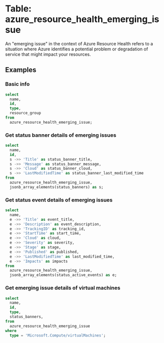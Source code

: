 # Table: azure_resource_health_emerging_issue

An "emerging issue" in the context of Azure Resource Health refers to a situation where Azure identifies a potential problem or degradation of service that might impact your resources.

## Examples

### Basic info

```sql
select
  name,
  id,
  type,
  resource_group
from
  azure_resource_health_emerging_issue;
```

### Get status banner details of emerging issues

```sql
select
  name,
  id,
  s ->> 'Title' as status_banner_title,
  s ->> 'Message' as status_banner_message,
  s ->> 'Cloud' as status_banner_cloud,
  s ->> 'LastModifiedTime' as status_banner_last_modified_time
from
  azure_resource_health_emerging_issue,
  jsonb_array_elements(status_banners) as s;
```

### Get status event details of emerging issues

```sql
select
  name,
  e ->> 'Title' as event_title,
  e ->> 'Description' as event_description,
  e ->> 'TrackingID' as tracking_id,
  e ->> 'StartTime' as start_time,
  e ->> 'Cloud' as cloud,
  e ->> 'Severity' as severity,
  e ->> 'Stage' as stage,
  e ->> 'Published' as published,
  e ->> 'LastModifiedTime' as last_modified_time,
  e ->> 'Impacts' as impacts
from
  azure_resource_health_emerging_issue,
  jsonb_array_elements(status_active_events) as e;
```

### Get emerging issue details of virtual machines

```sql
select
  name,
  id,
  type,
  status_banners,
from
  azure_resource_health_emerging_issue
where
  type = 'Microsoft.Compute/virtualMachines';
```